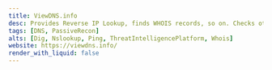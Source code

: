 ```yaml
---
title: ViewDNS.info
desc: Provides Reverse IP Lookup, finds WHOIS records, so on. Checks other domains on the same IP.
tags: [DNS, PassiveRecon]
alts: [Dig, Nslookup, Ping, ThreatIntelligencePlatform, Whois]
website: https://viewdns.info/
render_with_liquid: false
---
```

